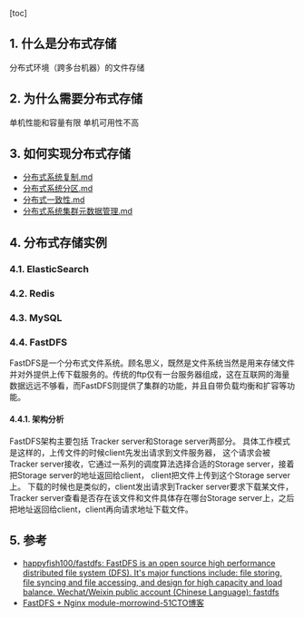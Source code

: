 [toc]
 
## 1. 什么是分布式存储
分布式环境（跨多台机器）的文件存储
## 2. 为什么需要分布式存储
单机性能和容量有限
单机可用性不高
## 3. 如何实现分布式存储
- [分布式系统复制.md](分布式系统复制.md)
- [分布式系统分区.md](分布式系统分区.md)
- [分布式一致性.md](分布式一致性.md)
- [分布式系统集群元数据管理.md](分布式系统集群元数据管理.md)
## 4. 分布式存储实例
### 4.1. ElasticSearch
### 4.2. Redis
### 4.3. MySQL
### 4.4. FastDFS
FastDFS是一个分布式文件系统。顾名思义，既然是文件系统当然是用来存储文件并对外提供上传下载服务的。传统的ftp仅有一台服务器组成，这在互联网的海量数据远远不够看，而FastDFS则提供了集群的功能，并且自带负载均衡和扩容等功能。

#### 4.4.1. 架构分析
FastDFS架构主要包括 Tracker server和Storage server两部分。
具体工作模式是这样的，上传文件的时候client先发出请求到文件服务器，
这个请求会被Tracker server接收，它通过一系列的调度算法选择合适的Storage server，接着把Storage server的地址返回给client，
client把文件上传到这个Storage server上。
下载的时候也是类似的，client发出请求到Tracker server要求下载某文件，Tracker server查看是否存在该文件和文件具体存在哪台Storage server上，之后把地址返回给client，client再向请求地址下载文件。 

## 5. 参考
- [happyfish100/fastdfs: FastDFS is an open source high performance distributed file system \(DFS\)\. It's major functions include: file storing, file syncing and file accessing, and design for high capacity and load balance\. Wechat/Weixin public account \(Chinese Language\): fastdfs](https://github.com/happyfish100/fastdfs)
- [FastDFS \+ Nginx module\-morrowind\-51CTO博客](https://blog.51cto.com/morrowind/1826174)
